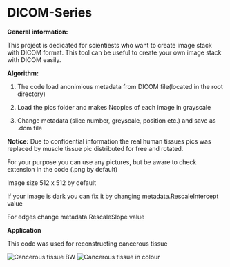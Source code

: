 # DICOM-Series

**General information:**

This project is dedicated for scientiests who want to create image stack with DICOM format.
This tool can be useful to create your own image stack with DICOM easily.

**Algorithm:**

1) The code load anonimious metadata from DICOM file(located in the root directory)

2) Load the pics folder and makes Ncopies of each image in grayscale

3) Change metadata (slice number, greyscale, position etc.) and save as .dcm file

**Notice:**
Due to confidential information the real human tissues pics was replaced by muscle tissue pic distributed for free and rotated.

For your purpose you can use any pictures, but be aware to check extension in the code (.png by default)

Image size 512 x 512 by default

If your image is dark you can fix it by changing metadata.RescaleIntercept value

For edges change  metadata.RescaleSlope value

**Application**

This code was used for reconstructing cancerous tissue

![Cancerous tissue BW](https://i.ibb.co/SJYR9VN/e-Wb8-Aa-HVAbc.jpg)
![Cancerous tissue in colour](https://i.ibb.co/D83bzpq/Fa-dq7-Fp-CY.jpg)
